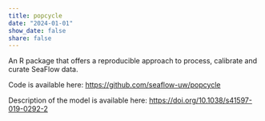 ```yaml
---
title: popcycle
date: "2024-01-01"
show_date: false
share: false
---
```

An R package that offers a reproducible approach to process, calibrate and curate SeaFlow data. 

<!--more--> 

Code is available here: https://github.com/seaflow-uw/popcycle

Description of the model is available here: https://doi.org/10.1038/s41597-019-0292-2

